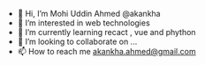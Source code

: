 - 👋 Hi, I’m Mohi Uddin Ahmed @akankha
- 👀 I’m interested in web technologies
- 🌱 I’m currently learning recact , vue and phython 
- 💞️ I’m looking to collaborate on ...
- 📫 How to reach me akankha.ahmed@gmail.com

<!---
akankha/akankha is a ✨ special ✨ repository because its `README.md` (this file) appears on your GitHub profile.
You can click the Preview link to take a look at your changes.
--->
